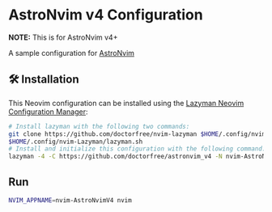 # AstroNvim v4 Configuration

**NOTE:** This is for AstroNvim v4+

A sample configuration for [AstroNvim](https://github.com/AstroNvim/AstroNvim)

## 🛠️ Installation

This Neovim configuration can be installed using the
[Lazyman Neovim Configuration Manager](https://lazyman.dev):

```bash
# Install lazyman with the following two commands:
git clone https://github.com/doctorfree/nvim-lazyman $HOME/.config/nvim-Lazyman
$HOME/.config/nvim-Lazyman/lazyman.sh
# Install and initialize this configuration with the following command:
lazyman -4 -C https://github.com/doctorfree/astronvim_v4 -N nvim-AstroNvimV4
```

## Run

```bash
NVIM_APPNAME=nvim-AstroNvimV4 nvim
```
